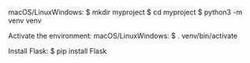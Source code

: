 
macOS/LinuxWindows:
$ mkdir myproject
$ cd myproject
$ python3 -m venv venv


Activate the environment:
macOS/LinuxWindows:
$ . venv/bin/activate

Install Flask:
$ pip install Flask
